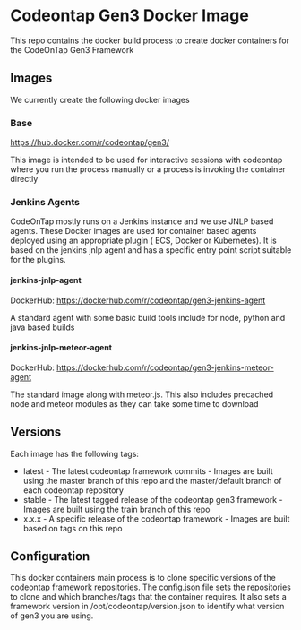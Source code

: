 # Codeontap Gen3 Docker Image

This repo contains the docker build process to create docker containers for the CodeOnTap Gen3 Framework

## Images

We currently create the following docker images

### Base

https://hub.docker.com/r/codeontap/gen3/

This image is intended to be used for interactive sessions with codeontap where you run the process manually or a process is invoking the container directly

### Jenkins Agents

CodeOnTap mostly runs on a Jenkins instance and we use JNLP based agents. These Docker images are used for container based agents deployed using an appropriate plugin ( ECS, Docker or Kubernetes). It is based on the jenkins jnlp agent and has a specific entry point script suitable for the plugins.

#### jenkins-jnlp-agent

DockerHub: https://dockerhub.com/r/codeontap/gen3-jenkins-agent

A standard agent with some basic build tools include for node, python and java based builds

#### jenkins-jnlp-meteor-agent

DockerHub: https://dockerhub.com/r/codeontap/gen3-jenkins-meteor-agent

The standard image along with meteor.js. This also includes precached node and meteor modules as they can take some time to download

## Versions

Each image has the following tags:

- latest - The latest codeontap framework commits - Images are built using the master branch of this repo and the master/default branch of each codeontap repository
- stable - The latest tagged release of the codeontap gen3 framework - Images are built using the train branch of this repo
- x.x.x - A specific release of the codeontap framework - Images are built based on tags on this repo

## Configuration

This docker containers main process is to clone specific versions of the codeontap framework repositories. The config.json file sets the repositories to clone and which branches/tags that the container requires. It also sets a framework version in /opt/codeontap/version.json to identify what version of gen3 you are using.
